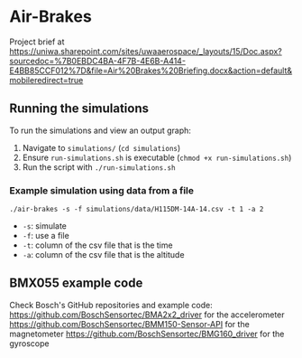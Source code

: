 # Air-Brakes

Project brief at https://uniwa.sharepoint.com/sites/uwaaerospace/_layouts/15/Doc.aspx?sourcedoc=%7B0EBDC4BA-4F7B-4E6B-A414-E4BB85CCF012%7D&file=Air%20Brakes%20Briefing.docx&action=default&mobileredirect=true

## Running the simulations

To run the simulations and view an output graph:

1. Navigate to `simulations/` (`cd simulations`)
2. Ensure `run-simulations.sh` is executable (`chmod +x run-simulations.sh`)
3. Run the script with `./run-simulations.sh`


### Example simulation using data from a file

`./air-brakes -s -f simulations/data/H115DM-14A-14.csv -t 1 -a 2`

- `-s`: simulate
- `-f`: use a file
- `-t`: column of the csv file that is the time
- `-a`: column of the csv file that is the altitude

## BMX055 example code

Check Bosch's GitHub repositories and example code:
<https://github.com/BoschSensortec/BMA2x2_driver> for the accelerometer
<https://github.com/BoschSensortec/BMM150-Sensor-API> for the magnetometer
<https://github.com/BoschSensortec/BMG160_driver> for the gyroscope
